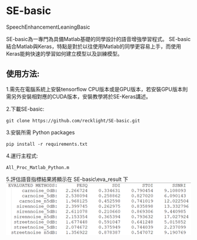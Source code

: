 # SE-basic
SpeechEnhancementLeaningBasic

SE-basic為一專門為具備Matlab基礎的同學設計的語音增強學習程式。
SE-basic結合Matlab與Keras，特點是對於以往使用Matlab的同學更容易上手，而使用Keras能夠快速的學習如何建立模型以及訓練模型。

## 使用方法:
1.需先在電腦系統上安裝tensorflow CPU版本或是GPU版本，若安裝GPU版本則需另外安裝相對應的CUDA版本，安裝教學將於SE-Keras講述。

2.下載SE-basic: 
```
git clone https://github.com/recklight/SE-basic.git
```

3.安裝所需 Python packages
```
pip install -r requirements.txt
```

4.運行主程式:

```
All_Proc_Matlab_Python.m
```

5.評估語音指標結果將顯示在 SE-basic\eva_result 下
![image](https://github.com/recklight/SE-basic/blob/master/result.png)
